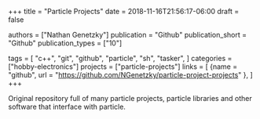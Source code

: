 +++
title = "Particle Projects"
date = 2018-11-16T21:56:17-06:00
draft = false

authors = ["Nathan Genetzky"]
publication = "Github"
publication_short = "Github"
publication_types = ["10"]

tags = [
    "c++",
    "git",
    "github",
    "particle",
    "sh",
    "tasker",
]
categories = ["hobby-electronics"]
projects = ["particle-projects"]
links = [
    {name = "github", url = "https://github.com/NGenetzky/particle-project-projects" },
]
+++

Original repository full of many particle projects, particle libraries and
other software that interface with particle.
